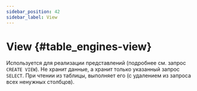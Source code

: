 ```yaml
---
sidebar_position: 42
sidebar_label: View
---
```


# View {#table_engines-view}

Используется для реализации представлений (подробнее см. запрос `CREATE VIEW`). Не хранит данные, а хранит только указанный запрос `SELECT`. При чтении из таблицы, выполняет его (с удалением из запроса всех ненужных столбцов).

